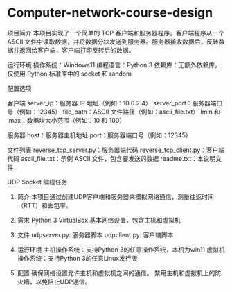 # Computer-network-course-design
项目简介
本项目实现了一个简单的 TCP 客户端和服务器程序。客户端程序从一个 ASCII 文件中读取数据，并将数据分块发送到服务器。服务器接收数据后，反转数据并返回给客户端，客户端打印反转后的数据。

运行环境
操作系统：Windows11
编程语言：Python 3
依赖库：无额外依赖库，仅使用 Python 标准库中的 socket 和 random

配置选项

客户端
server_ip：服务器 IP 地址（例如：10.0.2.4）
server_port：服务器端口号（例如：12345）
file_path：ASCII 文件路径（例如：ascii_file.txt）
lmin 和 lmax：数据块大小范围（例如：10 和 100）

服务器
host：服务器主机地址
port：服务器端口号（例如：12345）

文件列表
reverse_tcp_server.py：服务器端代码
reverse_tcp_client.py：客户端代码
ascii_file.txt：示例 ASCII 文件，包含要发送的数据
readme.txt：本说明文件



UDP Socket 编程任务
1. 简介
本项目通过创建UDP客户端和服务器来模拟网络通信，测量往返时间（RTT）和丢包率。

2. 需求
Python 3
VirtualBox 
基本网络设置，包含主机和虚拟机

3. 文件
udpserver.py: 服务器脚本
udpclient.py: 客户端脚本

4. 运行环境
主机操作系统：支持Python 3的任意操作系统，本机为win11
虚拟机操作系统：支持Python 3的任意Linux发行版

5. 配置
确保网络设置允许主机和虚拟机之间的通信。
禁用主机和虚拟机上的防火墙，以免阻止UDP通信。
